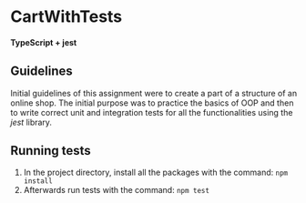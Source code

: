 # CartWithTests

#### TypeScript + jest

## Guidelines

Initial guidelines of this assignment were to create a part of a structure of an online shop. The initial purpose was to practice the basics of OOP and then to write correct unit and integration tests for all the functionalities using the _jest_ library.

## Running tests

1. In the project directory, install all the packages with the command:
`npm install`
2. Afterwards run tests with the command:
`npm test`
